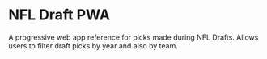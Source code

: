 # NFL Draft PWA

A progressive web app reference for picks made during NFL Drafts. Allows users to filter draft picks by year and also by team.
